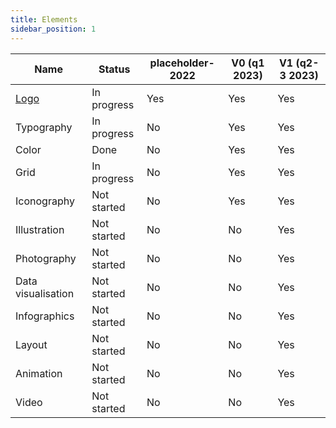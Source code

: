 ```yaml
---
title: Elements
sidebar_position: 1
---
```


| Name               | Status      | placeholder-2022 | V0 (q1 2023) | V1 (q2-3 2023) |
|--------------------|-------------|------------------|--------------|----------------|
| [Logo](/visual-language/elements/logo)               | In progress | Yes              | Yes          | Yes            |
| Typography         | In progress | No               | Yes          | Yes            |
| Color              | Done        | No               | Yes          | Yes            |
| Grid               | In progress | No               | Yes          | Yes            |
| Iconography        | Not started | No               | Yes          | Yes            |
| Illustration       | Not started | No               | No           | Yes            |
| Photography        | Not started | No               | No           | Yes            |
| Data visualisation | Not started | No               | No           | Yes            |
| Infographics       | Not started | No               | No           | Yes            |
| Layout             | Not started | No               | No           | Yes            |
| Animation          | Not started | No               | No           | Yes            |
| Video              | Not started | No               | No           | Yes            |